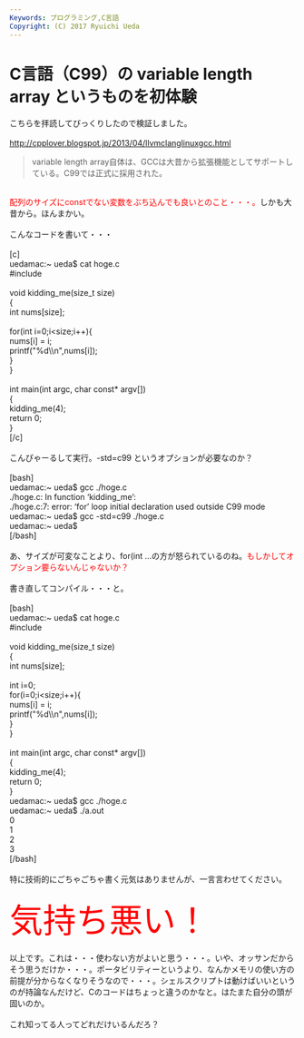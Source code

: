 ```yaml
---
Keywords: プログラミング,C言語
Copyright: (C) 2017 Ryuichi Ueda
---
```


# C言語（C99）の variable length array というものを初体験
こちらを拝読してびっくりしたので検証しました。<br />
<br />
<a href="http://cpplover.blogspot.jp/2013/04/llvmclanglinuxgcc.html">http://cpplover.blogspot.jp/2013/04/llvmclanglinuxgcc.html</a><br />
<blockquote>variable length array自体は、GCCは大昔から拡張機能としてサポートしている。C99では正式に採用された。</blockquote><br />
<span style="color: #ff0000;">配列のサイズにconstでない変数をぶち込んでも良いとのこと・・・。</span>しかも大昔から。ほんまかい。<br />
<br />
こんなコードを書いて・・・<br />
<br />
[c]<br />
uedamac:~ ueda$ cat hoge.c<br />
#include<br />
<br />
void kidding_me(size_t size)<br />
{<br />
	int nums[size];<br />
<br />
	for(int i=0;i&lt;size;i++){<br />
		nums[i] = i;<br />
		printf(&quot;%d\\n&quot;,nums[i]);<br />
	}<br />
}<br />
<br />
int main(int argc, char const* argv[])<br />
{<br />
	kidding_me(4);<br />
	return 0;<br />
}<br />
[/c]<br />
<br />
こんぴゃーるして実行。-std=c99 というオプションが必要なのか？<br />
<br />
[bash]<br />
uedamac:~ ueda$ gcc ./hoge.c<br />
./hoge.c: In function ‘kidding_me’:<br />
./hoge.c:7: error: ‘for’ loop initial declaration used outside C99 mode<br />
uedamac:~ ueda$ gcc -std=c99 ./hoge.c<br />
uedamac:~ ueda$<br />
[/bash]<br />
<br />
あ、サイズが可変なことより、for(int ...の方が怒られているのね。<span style="color: #ff0000;">もしかしてオプション要らないんじゃないか？</span><br />
<br />
書き直してコンパイル・・・と。<br />
<br />
[bash]<br />
uedamac:~ ueda$ cat hoge.c<br />
#include<br />
<br />
void kidding_me(size_t size)<br />
{<br />
	int nums[size];<br />
<br />
	int i=0;<br />
	for(i=0;i&lt;size;i++){<br />
		nums[i] = i;<br />
		printf(&quot;%d\\n&quot;,nums[i]);<br />
	}<br />
}<br />
<br />
int main(int argc, char const* argv[])<br />
{<br />
	kidding_me(4);<br />
	return 0;<br />
}<br />
uedamac:~ ueda$ gcc ./hoge.c<br />
uedamac:~ ueda$ ./a.out<br />
0<br />
1<br />
2<br />
3<br />
[/bash]<br />
<br />
特に技術的にごちゃごちゃ書く元気はありませんが、一言言わせてください。<br />
<br />
<span style="color: #ff0000; font-size: 44pt;">気持ち悪い！</span><br />
<br />
以上です。これは・・・使わない方がよいと思う・・・。いや、オッサンだからそう思うだけか・・・。ポータビリティーというより、なんかメモリの使い方の前提が分からなくなりそうなので・・・。シェルスクリプトは動けばいいというのが持論なんだけど、Cのコードはちょっと違うのかなと。はたまた自分の頭が固いのか。<br />
<br />
これ知ってる人ってどれだけいるんだろ？

